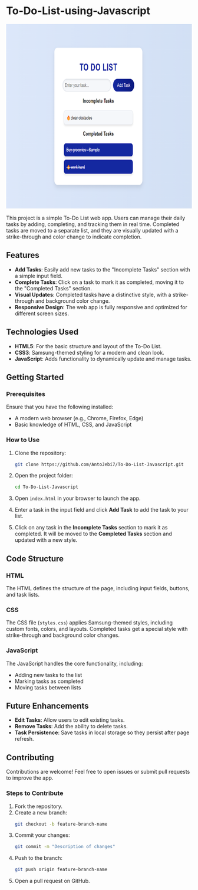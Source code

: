 # To-Do-List-using-Javascript
<img src="tdl.png" alt="EJS Project Overview" width="600" height="500">

This project is a simple To-Do List web app. Users can manage their daily tasks by adding, completing, and tracking them in real time. Completed tasks are moved to a separate list, and they are visually updated with a strike-through and color change to indicate completion.

## Features

- **Add Tasks**: Easily add new tasks to the "Incomplete Tasks" section with a simple input field.
- **Complete Tasks**: Click on a task to mark it as completed, moving it to the "Completed Tasks" section.
- **Visual Updates**: Completed tasks have a distinctive style, with a strike-through and background color change.
- **Responsive Design**: The web app is fully responsive and optimized for different screen sizes.

## Technologies Used

- **HTML5**: For the basic structure and layout of the To-Do List.
- **CSS3**: Samsung-themed styling for a modern and clean look.
- **JavaScript**: Adds functionality to dynamically update and manage tasks.

## Getting Started

### Prerequisites

Ensure that you have the following installed:
- A modern web browser (e.g., Chrome, Firefox, Edge)
- Basic knowledge of HTML, CSS, and JavaScript

### How to Use

1. Clone the repository:
    ```bash
    git clone https://github.com/AntoJebi7/To-Do-List-Javascript.git
    ```

2. Open the project folder:
    ```bash
    cd To-Do-List-Javascript
    ```

3. Open `index.html` in your browser to launch the app.

4. Enter a task in the input field and click **Add Task** to add the task to your list.

5. Click on any task in the **Incomplete Tasks** section to mark it as completed. It will be moved to the **Completed Tasks** section and updated with a new style.

## Code Structure

### HTML
The HTML defines the structure of the page, including input fields, buttons, and task lists.

### CSS
The CSS file (`styles.css`) applies Samsung-themed styles, including custom fonts, colors, and layouts. Completed tasks get a special style with strike-through and background color changes.

### JavaScript
The JavaScript handles the core functionality, including:
- Adding new tasks to the list
- Marking tasks as completed
- Moving tasks between lists

## Future Enhancements

- **Edit Tasks**: Allow users to edit existing tasks.
- **Remove Tasks**: Add the ability to delete tasks.
- **Task Persistence**: Save tasks in local storage so they persist after page refresh.

## Contributing

Contributions are welcome! Feel free to open issues or submit pull requests to improve the app.

### Steps to Contribute

1. Fork the repository.
2. Create a new branch:
    ```bash
    git checkout -b feature-branch-name
    ```
3. Commit your changes:
    ```bash
    git commit -m "Description of changes"
    ```
4. Push to the branch:
    ```bash
    git push origin feature-branch-name
    ```
5. Open a pull request on GitHub.

